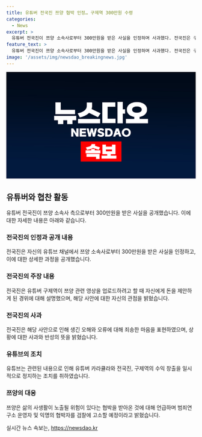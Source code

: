 ```yaml
---
title: 유튜버 전국진 쯔양 협박 인정… 구제역 300만원 수령
categories:
  - News
excerpt: >
  유튜버 전국진이 쯔양 소속사로부터 300만원을 받은 사실을 인정하며 사과했다. 전국진은 구제역으로부터 돈을 받았다고 밝히면서 자신의 오해와 부정적인 생각으로 인해 이를 수락했다고 말했다. 그는 또한 해당 상황에 대한 진심으로 죄송하다는 말과 함께 쯔양에 대한 착각과 무지로 인해 생긴 일이라고 전하고 있다. 쯔양은 이에 대해 사생활 폭로에 대한 협박을 받아왔다며 전국진을 비롯한 다른 인물들을 검찰에 고소할 예정이라고 밝혔으며, 유튜브는 해당 유튜버들의 수익 창출을 정지했다.
feature_text: >
  유튜버 전국진이 쯔양 소속사로부터 300만원을 받은 사실을 인정하며 사과했다. 전국진은 구제역으로부터 돈을 받았다고 밝히면서 자신의 오해와 부정적인 생각으로 인해 이를 수락했다고 말했다. 그는 또한 해당 상황에 대한 진심으로 죄송하다는 말과 함께 쯔양에 대한 착각과 무지로 인해 생긴 일이라고 전하고 있다. 쯔양은 이에 대해 사생활 폭로에 대한 협박을 받아왔다며 전국진을 비롯한 다른 인물들을 검찰에 고소할 예정이라고 밝혔으며, 유튜브는 해당 유튜버들의 수익 창출을 정지했다.
image: '/assets/img/newsdao_breakingnews.jpg'
---
```


<p><img src="/assets/img/newsdao_breakingnews.jpg" alt="koreaapp 속보" /></p>

<h2 data-ke-size="size26">유튜버와 협찬 활동</h2>

<p data-ke-size="size16">유튜버 전국진이 쯔양 소속사 측으로부터 300만원을 받은 사실을 공개했습니다. 이에 대한 자세한 내용은 아래와 같습니다.</p>

<h3><b>전국진의 인정과 공개 내용</b></h3>

<p data-ke-size="size16">전국진은 자신의 유튜브 채널에서 쯔양 소속사로부터 300만원을 받은 사실을 인정하고, 이에 대한 상세한 과정을 공개했습니다. </p>

<h3><b>전국진의 주장 내용</b></h3>

<p data-ke-size="size16">전국진은 유튜버 구제역이 쯔양 관련 영상을 업로드하려고 할 때 자신에게 돈을 제안하게 된 경위에 대해 설명했으며, 해당 사안에 대한 자신의 관점을 밝혔습니다.</p>

<h3><b>전국진의 사과</b></h3>

<p data-ke-size="size16">전국진은 해당 사안으로 인해 생긴 오해와 오류에 대해 죄송한 마음을 표현하였으며, 상황에 대한 사과와 반성의 뜻을 밝혔습니다.</p>

<h3><b>유튜브의 조치</b></h3>

<p data-ke-size="size16">유튜브는 관련된 내용으로 인해 유튜버 카라큘라와 전국진, 구제역의 수익 창출을 일시적으로 정지하는 조치를 취하였습니다.</p>

<h3><b>쯔양의 대응</b></h3>

<p data-ke-size="size16">쯔양은 삶의 사생활이 노출될 위험이 있다는 협박을 받아온 것에 대해 언급하며 범죄연구소 운영자 및 익명의 협박자를 검찰에 고소할 예정이라고 밝혔습니다.</p>
실시간 뉴스 속보는, <a href="https://newsdao.kr" rel="dofollow">https://newsdao.kr</a>


